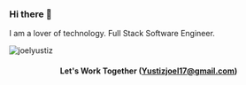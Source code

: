 ### Hi there 👋

 I am a lover of technology. Full Stack Software Engineer.
<div>
  <img src="https://github-readme-stats.vercel.app/api?username=joelyustiz&show_icons=true" alt="joelyustiz" />
</div>

<div align="center">

#### Let's Work Together (Yustizjoel17@gmail.com)

</div>
